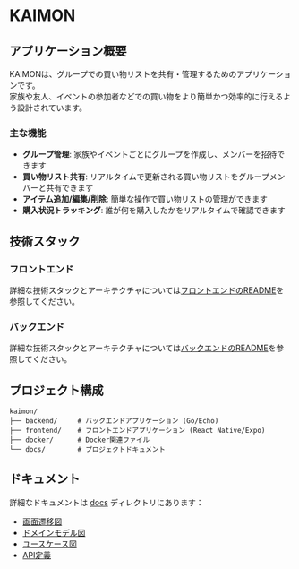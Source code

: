 # KAIMON

## アプリケーション概要

KAIMONは、グループでの買い物リストを共有・管理するためのアプリケーションです。<br />
家族や友人、イベントの参加者などでの買い物をより簡単かつ効率的に行えるよう設計されています。

### 主な機能

- **グループ管理**: 家族やイベントごとにグループを作成し、メンバーを招待できます
- **買い物リスト共有**: リアルタイムで更新される買い物リストをグループメンバーと共有できます
- **アイテム追加/編集/削除**: 簡単な操作で買い物リストの管理ができます
- **購入状況トラッキング**: 誰が何を購入したかをリアルタイムで確認できます

## 技術スタック

### フロントエンド
詳細な技術スタックとアーキテクチャについては[フロントエンドのREADME](./frontend/README.md)を参照してください。

### バックエンド
詳細な技術スタックとアーキテクチャについては[バックエンドのREADME](./backend/README.md)を参照してください。

## プロジェクト構成

```
kaimon/
├── backend/     # バックエンドアプリケーション (Go/Echo)
├── frontend/    # フロントエンドアプリケーション (React Native/Expo)
├── docker/      # Docker関連ファイル
└── docs/        # プロジェクトドキュメント
```

## ドキュメント

詳細なドキュメントは [docs](./docs) ディレクトリにあります：

- [画面遷移図](./docs/screen_transition.md)
- [ドメインモデル図](./docs/domain_model.md)
- [ユースケース図](./docs/usecase_diagram.md)
- [API定義](./docs/openapi.yml)
